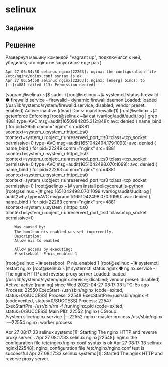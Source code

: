 # selinux

## Задание

## Решение

Развернул машину командой "vagrant up", подключился к ней, убедился, что nginx не запустился еще раз )
```
Apr 27 06:54:58 selinux nginx[22263]: nginx: the configuration file /etc/nginx/nginx.conf syntax is ok
Apr 27 06:54:58 selinux nginx[22263]: nginx: [emerg] bind() to [::]:4881 failed (13: Permission denied)
```
[vagrant@selinux ~]$ sudo -i
[root@selinux ~]#  systemctl status firewalld
● firewalld.service - firewalld - dynamic firewall daemon
   Loaded: loaded (/usr/lib/systemd/system/firewalld.service; disabled; vendor preset: enabled)
   Active: inactive (dead)
     Docs: man:firewalld(1)
[root@selinux ~]# getenforce
Enforcing
[root@selinux ~]# cat /var/log/audit/audit.log | grep 4881
type=AVC msg=audit(1650984205.312:848): avc:  denied  { name_bind } for  pid=2959 comm="nginx" src=4881 scontext=system_u:system_r:httpd_t:s0 tcontext=system_u:object_r:unreserved_port_t:s0 tclass=tcp_socket permissive=0
type=AVC msg=audit(1651042494.179:1093): avc:  denied  { name_bind } for  pid=22249 comm="nginx" src=4881 scontext=system_u:system_r:httpd_t:s0 tcontext=system_u:object_r:unreserved_port_t:s0 tclass=tcp_socket permissive=0
type=AVC msg=audit(1651042498.070:1099): avc:  denied  { name_bind } for  pid=22263 comm="nginx" src=4881 scontext=system_u:system_r:httpd_t:s0 tcontext=system_u:object_r:unreserved_port_t:s0 tclass=tcp_socket permissive=0
[root@selinux ~]# yum install policycoreutils-python
[root@selinux ~]# grep 1651042498.070:1099 /var/log/audit/audit.log | audit2why
type=AVC msg=audit(1651042498.070:1099): avc:  denied  { name_bind } for  pid=22263 comm="nginx" src=4881 scontext=system_u:system_r:httpd_t:s0 tcontext=system_u:object_r:unreserved_port_t:s0 tclass=tcp_socket permissive=0

        Was caused by:
        The boolean nis_enabled was set incorrectly.
        Description:
        Allow nis to enabled

        Allow access by executing:
        # setsebool -P nis_enabled 1
[root@selinux ~]# setsebool -P nis_enabled 1
[root@selinux ~]# systemctl restart nginx
[root@selinux ~]# systemctl status nginx
● nginx.service - The nginx HTTP and reverse proxy server
   Loaded: loaded (/usr/lib/systemd/system/nginx.service; disabled; vendor preset: disabled)
   Active: active (running) since Wed 2022-04-27 08:17:33 UTC; 5s ago
  Process: 22550 ExecStart=/usr/sbin/nginx (code=exited, status=0/SUCCESS)
  Process: 22548 ExecStartPre=/usr/sbin/nginx -t (code=exited, status=0/SUCCESS)
  Process: 22547 ExecStartPre=/usr/bin/rm -f /run/nginx.pid (code=exited, status=0/SUCCESS)
 Main PID: 22552 (nginx)
   CGroup: /system.slice/nginx.service
           ├─22552 nginx: master process /usr/sbin/nginx
           └─22554 nginx: worker process

Apr 27 08:17:33 selinux systemd[1]: Starting The nginx HTTP and reverse proxy server...
Apr 27 08:17:33 selinux nginx[22548]: nginx: the configuration file /etc/nginx/nginx.conf syntax is ok
Apr 27 08:17:33 selinux nginx[22548]: nginx: configuration file /etc/nginx/nginx.conf test is successful
Apr 27 08:17:33 selinux systemd[1]: Started The nginx HTTP and reverse proxy server.      
